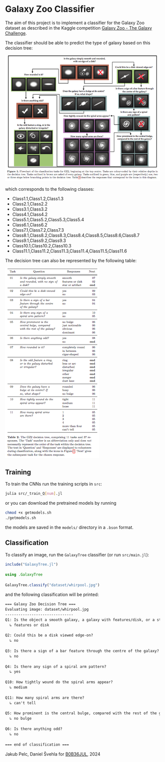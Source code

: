 # Galaxy Zoo Classifier

The aim of this project is to implement a classifier for the Galaxy Zoo dataset as described in the Kaggle competition [Galaxy Zoo - The Galaxy Challenge](https://www.kaggle.com/c/galaxy-zoo-the-galaxy-challenge).

The classifier should be able to predict the type of galaxy based on this decision tree:

![Galaxy Zoo Decision Tree](img/decision_tree.png)

which corresponds to the following classes:

- Class1.1,Class1.2,Class1.3
- Class2.1,Class2.2
- Class3.1,Class3.2
- Class4.1,Class4.2
- Class5.1,Class5.2,Class5.3,Class5.4
- Class6.1,Class6.2
- Class7.1,Class7.2,Class7.3
- Class8.1,Class8.2,Class8.3,Class8.4,Class8.5,Class8.6,Class8.7
- Class9.1,Class9.2,Class9.3
- Class10.1,Class10.2,Class10.3
- Class11.1,Class11.2,Class11.3,Class11.4,Class11.5,Class11.6

The decision tree can also be represented by the following table:

![Galaxy Zoo Decision Table](img/questions.png)

## Training

To train the CNNs run the training scripts in `src`:

```bash
julia src/_train_Q[num].jl
```
or you can download the pretrained models by running

```bash
chmod +x getmodels.sh
./getmodels.sh
```

the models are saved in the `models/` directory in a `.bson` format.

## Classification

To classify an image, run the `GalaxyTree` classifier (or run `src/main.jl`):

```julia
include("GalaxyTree.jl")

using .GalaxyTree

GalaxyTree.classify("dataset/whirpool.jpg")
```
and the following classification will be printed:

```txt
=== Galaxy Zoo Decision Tree ===
Evaluating image: dataset/whirpool.jpg
-------------------------------
Q1: Is the object a smooth galaxy, a galaxy with features/disk, or a star?
  ↳ features or disk

Q2: Could this be a disk viewed edge-on?
  ↳ no

Q3: Is there a sign of a bar feature through the centre of the galaxy?
  ↳ no

Q4: Is there any sign of a spiral arm pattern?
  ↳ yes

Q10: How tightly wound do the spiral arms appear?
  ↳ medium

Q11: How many spiral arms are there?
  ↳ can't tell

Q5: How prominent is the central bulge, compared with the rest of the galaxy?
  ↳ no bulge

Q6: Is there anything odd?
  ↳ no

=== end of classification ===
```

Jakub Pelc, Daniel Švehla for [B0B36JUL](https://juliateachingctu.github.io/Julia-for-Optimization-and-Learning/stable/), 2024